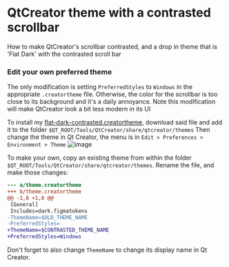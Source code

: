# QtCreator theme with a contrasted scrollbar
How to make QtCreator's scrollbar contrasted, and a drop in theme that is 'Flat Dark' with the contrasted scroll bar

### Edit your own preferred theme
The only modification is setting `PreferredStyles` to `Windows` in the appropriate `.creatortheme` file. Otherwise, the color for the scrollbar is too close to its background and it's a daily annoyance. Note this modification will make QtCreator look a bit less modern in its UI

To install my [flat-dark-contrasted.creatortheme](https://raw.githubusercontent.com/Kidev/QtCreator-scrollbar-contrasted-theme/refs/heads/main/flat-dark-contrasted.creatortheme), download said file and add it to the folder `$QT_ROOT/Tools/QtCreator/share/qtcreator/themes`
Then change the theme in Qt Creator, the menu is in `Edit > Preferences > Environment > Theme`
![image](https://github.com/user-attachments/assets/b52b62f4-c7aa-404a-a945-ef5d186a8289)

To make your own, copy an existing theme from within the folder `$QT_ROOT/Tools/QtCreator/share/qtcreator/themes`.
Rename the file, and make those changes:
```diff
--- a/theme.creatortheme
+++ b/theme.creatortheme
@@ -1,8 +1,8 @@
 [General]
 Includes=dark.figmatokens
-ThemeName=$OLD_THEME_NAME
-PreferredStyles=
+ThemeName=$CONTRASTED_THEME_NAME
+PreferredStyles=Windows
```
Don't forget to also change `ThemeName` to change its display name in Qt Creator.
